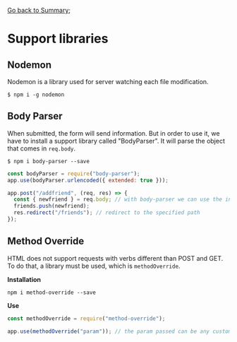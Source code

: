 [Go back to Summary](./../README.md);

# Support libraries

## Nodemon

Nodemon is a library used for server watching each file modification.

```
$ npm i -g nodemon
```

## Body Parser

When submitted, the form will send information. But in order to use it, we have to install a support library called "BodyParser". It will parse the object that comes in `req.body`.

```
$ npm i body-parser --save
```

```javascript
const bodyParser = require("body-parser");
app.use(bodyParser.urlencoded({ extended: true }));

app.post("/addfriend", (req, res) => {
  const { newfriend } = req.body; // with body-parser we can use the incoming object
  friends.push(newfriend);
  res.redirect("/friends"); // redirect to the specified path
});
```

## Method Override

HTML does not support requests with verbs different than POST and GET. To do that, a library must be used, which is `methodOverride`.

**Installation**

```
npm i method-override --save
```

**Use**

```javascript
const methodOverride = require("method-override");

app.use(methodOverride("param")); // the param passed can be any custom string
```
